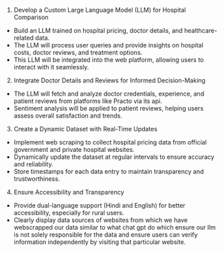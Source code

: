 1)  Develop a Custom Large Language Model (LLM) for Hospital 
Comparison 
* Build an LLM trained on hospital pricing, doctor details, and healthcare-related data. 
* The LLM will process user queries and provide insights on hospital costs, doctor reviews, 
and treatment options. 
* This LLM will be integrated into the web platform, allowing users to interact with it 
seamlessly.

2) Integrate Doctor Details and Reviews for Informed Decision-Making 
* The LLM will fetch and analyze doctor credentials, experience, and patient reviews from 
platforms like Practo via its api. 
* Sentiment analysis will be applied to patient reviews, helping users assess overall 
satisfaction and trends.

3) Create a Dynamic Dataset with Real-Time Updates 
* Implement web scraping to collect hospital pricing data from official government and 
private hospital websites. 
* Dynamically update the dataset at regular intervals to ensure accuracy and reliability. 
* Store timestamps for each data entry to maintain transparency and trustworthiness. 
4)  Ensure Accessibility and Transparency 
* Provide dual-language support (Hindi and English) for better accessibility, especially for 
rural users. 
* Clearly display data sources of websites from which we have webscrapped our data 
similar to what chat gpt do which ensure our llm is not solely responsible for the data and 
ensure users can verify information independently by visiting that particular website.

